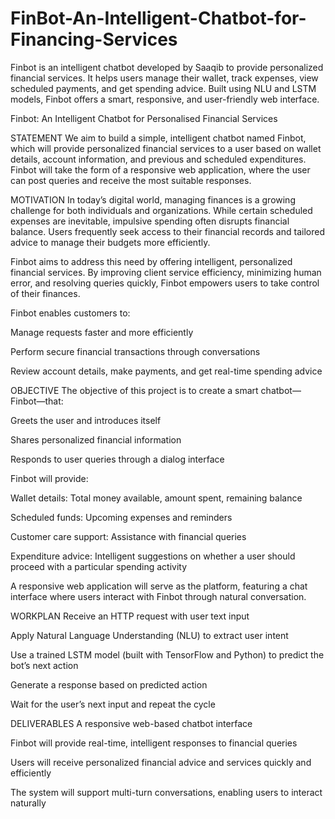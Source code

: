 # FinBot-An-Intelligent-Chatbot-for-Financing-Services
Finbot is an intelligent chatbot developed by Saaqib to provide personalized financial services. It helps users manage their wallet, track expenses, view scheduled payments, and get spending advice. Built using NLU and LSTM models, Finbot offers a smart, responsive, and user-friendly web interface.

Finbot: An Intelligent Chatbot for Personalised Financial Services


STATEMENT
We aim to build a simple, intelligent chatbot named Finbot, which will provide personalized financial services to a user based on wallet details, account information, and previous and scheduled expenditures. Finbot will take the form of a responsive web application, where the user can post queries and receive the most suitable responses.

MOTIVATION
In today’s digital world, managing finances is a growing challenge for both individuals and organizations. While certain scheduled expenses are inevitable, impulsive spending often disrupts financial balance. Users frequently seek access to their financial records and tailored advice to manage their budgets more efficiently.

Finbot aims to address this need by offering intelligent, personalized financial services. By improving client service efficiency, minimizing human error, and resolving queries quickly, Finbot empowers users to take control of their finances.

Finbot enables customers to:

Manage requests faster and more efficiently

Perform secure financial transactions through conversations

Review account details, make payments, and get real-time spending advice

OBJECTIVE
The objective of this project is to create a smart chatbot—Finbot—that:

Greets the user and introduces itself

Shares personalized financial information

Responds to user queries through a dialog interface

Finbot will provide:

Wallet details: Total money available, amount spent, remaining balance

Scheduled funds: Upcoming expenses and reminders

Customer care support: Assistance with financial queries

Expenditure advice: Intelligent suggestions on whether a user should proceed with a particular spending activity

A responsive web application will serve as the platform, featuring a chat interface where users interact with Finbot through natural conversation.

WORKPLAN
Receive an HTTP request with user text input

Apply Natural Language Understanding (NLU) to extract user intent

Use a trained LSTM model (built with TensorFlow and Python) to predict the bot’s next action

Generate a response based on predicted action

Wait for the user’s next input and repeat the cycle

DELIVERABLES
A responsive web-based chatbot interface

Finbot will provide real-time, intelligent responses to financial queries

Users will receive personalized financial advice and services quickly and efficiently

The system will support multi-turn conversations, enabling users to interact naturally

